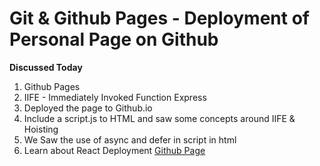 # Git & Github Pages - Deployment of Personal Page on Github 

**Discussed Today**
1. Github Pages
2. IIFE - Immediately Invoked Function Express
3. Deployed the page to Github.io
4. Include a script.js to HTML and saw some concepts around IIFE & Hoisting
5. We Saw the use of async and defer in script in html 
6. Learn about React Deployment [Github Page](https://create-react-app.dev/docs/deployment/#github-pages)
